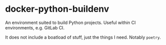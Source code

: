 # docker-python-buildenv

An environment suited to build Python projects. Useful within CI environments,
e.g. GitLab CI.

It does not include a boatload of stuff, just the things I need. Notably `poetry`.
